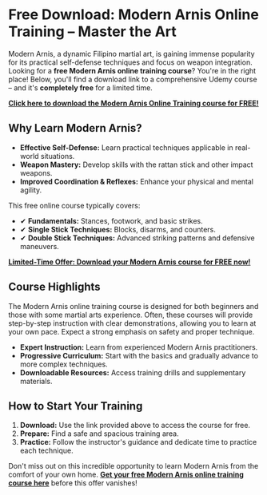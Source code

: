 # Free Download: Modern Arnis Online Training – Master the Art

Modern Arnis, a dynamic Filipino martial art, is gaining immense popularity for its practical self-defense techniques and focus on weapon integration. Looking for a **free Modern Arnis online training course**? You're in the right place! Below, you'll find a download link to a comprehensive Udemy course – and it's **completely free** for a limited time.

[**Click here to download the Modern Arnis Online Training course for FREE!**](https://udemywork.com/modern-arnis-online-training)

## Why Learn Modern Arnis?

*   **Effective Self-Defense:** Learn practical techniques applicable in real-world situations.
*   **Weapon Mastery:** Develop skills with the rattan stick and other impact weapons.
*   **Improved Coordination & Reflexes:** Enhance your physical and mental agility.

This free online course typically covers:

*   ✔ **Fundamentals:** Stances, footwork, and basic strikes.
*   ✔ **Single Stick Techniques:** Blocks, disarms, and counters.
*   ✔ **Double Stick Techniques:** Advanced striking patterns and defensive maneuvers.

[**Limited-Time Offer: Download your Modern Arnis course for FREE now!**](https://udemywork.com/modern-arnis-online-training)

## Course Highlights

The Modern Arnis online training course is designed for both beginners and those with some martial arts experience. Often, these courses will provide step-by-step instruction with clear demonstrations, allowing you to learn at your own pace. Expect a strong emphasis on safety and proper technique.

*   **Expert Instruction:** Learn from experienced Modern Arnis practitioners.
*   **Progressive Curriculum:** Start with the basics and gradually advance to more complex techniques.
*   **Downloadable Resources:** Access training drills and supplementary materials.

## How to Start Your Training

1.  **Download:** Use the link provided above to access the course for free.
2.  **Prepare:** Find a safe and spacious training area.
3.  **Practice:** Follow the instructor's guidance and dedicate time to practice each technique.

Don't miss out on this incredible opportunity to learn Modern Arnis from the comfort of your own home. **[Get your free Modern Arnis online training course here](https://udemywork.com/modern-arnis-online-training)** before this offer vanishes!
